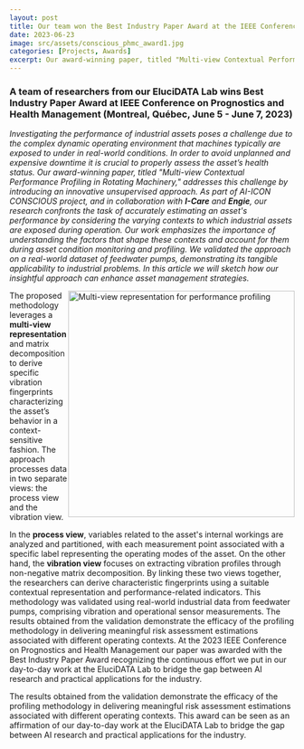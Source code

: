 ```yaml
---
layout: post
title: Our team won the Best Industry Paper Award at the IEEE Conference on Prognostics and Health Management
date: 2023-06-23
image: src/assets/conscious_phmc_award1.jpg
categories: [Projects, Awards]
excerpt: Our award-winning paper, titled "Multi-view Contextual Performance Profiling in Rotating Machinery," introduces an innovative unsupervised approach for asset performance profiling. The proposed methodology addresses the challenge of accurately estimating an asset's performance by considering the varying contexts to which industrial assets are exposed during operation.
---
```




<p><h3>A team of researchers from our EluciDATA Lab wins Best Industry Paper Award at IEEE Conference on Prognostics and Health Management (Montreal, Québec, June 5 - June 7, 2023)</h3>
<i>Investigating the performance of industrial assets poses a challenge due to the complex dynamic operating environment that machines typically are exposed to under in real-world conditions. In order to avoid unplanned and expensive downtime it is crucial to properly assess the asset’s health status. Our award-winning paper, titled "Multi-view Contextual Performance Profiling in Rotating Machinery," addresses this challenge by introducing an innovative unsupervised approach. As part of AI-ICON CONSCIOUS project, and in collaboration with <b>I-Care</b> and <b>Engie</b>, our research confronts the task of accurately estimating an asset's performance by considering the varying contexts to which industrial assets are exposed during operation. Our work emphasizes the importance of understanding the factors that shape these contexts and account for them during asset condition monitoring and profiling. We validated the approach on a real-world dataset of feedwater pumps, demonstrating its tangible applicability to industrial problems. In this article we will sketch how our insightful approach can enhance asset management strategies.</i></p>
<p><img alt="Multi-view representation for performance profiling" src="../img/blogs/conscious_phmc_award2b.png" style="float:right;width:400px;""/>
The proposed methodology leverages a <b>multi-view representation</b> and matrix decomposition to derive specific vibration fingerprints characterizing the asset’s behavior in a context-sensitive fashion. The approach processes data in two separate views: the process view and the vibration view.</p>

<p>In the <b>process view</b>, variables related to the asset's internal workings are analyzed and partitioned, with each measurement point associated with a specific label representing the operating modes of the asset.
On the other hand, the <b>vibration view</b> focuses on extracting vibration profiles through non-negative matrix decomposition. By linking these two views together, the researchers can derive characteristic fingerprints using a suitable contextual representation and performance-related indicators.
This methodology was validated using real-world industrial data from feedwater pumps, comprising vibration and operational sensor measurements. The results obtained from the validation demonstrate the efficacy of the profiling methodology in delivering meaningful risk assessment estimations associated with different operating contexts. At the 2023 IEEE Conference on Prognostics and Health Management our paper was awarded with the Best Industry Paper Award recognizing the continuous effort we put in our day-to-day work at the EluciDATA Lab to bridge the gap between AI research and practical applications for the industry.</p>

<p>The results obtained from the validation demonstrate the efficacy of the profiling methodology in delivering meaningful risk assessment estimations associated with different operating contexts.
This award can be seen as an affirmation of our day-to-day work at the EluciDATA Lab to bridge the gap between AI research and practical applications for the industry.</p>

